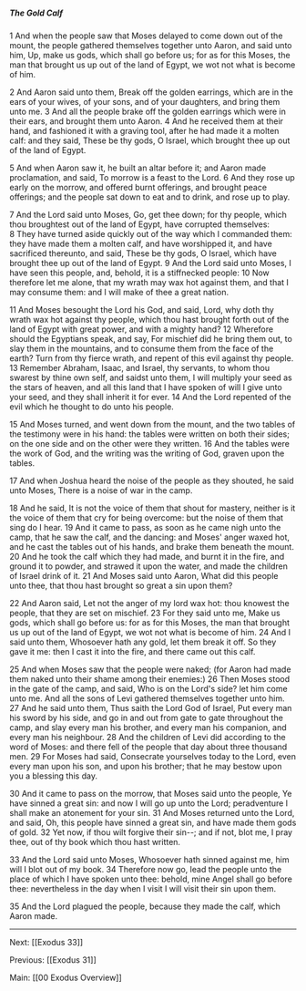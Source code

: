 ##### The Gold Calf

1 And when the people saw that Moses delayed to come down out of the mount, the people gathered themselves together unto Aaron, and said unto him, Up, make us gods, which shall go before us; for as for this Moses, the man that brought us up out of the land of Egypt, we wot not what is become of him.

2 And Aaron said unto them, Break off the golden earrings, which are in the ears of your wives, of your sons, and of your daughters, and bring them unto me. 3 And all the people brake off the golden earrings which were in their ears, and brought them unto Aaron. 4 And he received them at their hand, and fashioned it with a graving tool, after he had made it a molten calf: and they said, These be thy gods, O Israel, which brought thee up out of the land of Egypt.

5 And when Aaron saw it, he built an altar before it; and Aaron made proclamation, and said, To morrow is a feast to the Lord. 6 And they rose up early on the morrow, and offered burnt offerings, and brought peace offerings; and the people sat down to eat and to drink, and rose up to play.

7 And the Lord said unto Moses, Go, get thee down; for thy people, which thou broughtest out of the land of Egypt, have corrupted themselves: 8 They have turned aside quickly out of the way which I commanded them: they have made them a molten calf, and have worshipped it, and have sacrificed thereunto, and said, These be thy gods, O Israel, which have brought thee up out of the land of Egypt. 9 And the Lord said unto Moses, I have seen this people, and, behold, it is a stiffnecked people: 10 Now therefore let me alone, that my wrath may wax hot against them, and that I may consume them: and I will make of thee a great nation.

11 And Moses besought the Lord his God, and said, Lord, why doth thy wrath wax hot against thy people, which thou hast brought forth out of the land of Egypt with great power, and with a mighty hand? 12 Wherefore should the Egyptians speak, and say, For mischief did he bring them out, to slay them in the mountains, and to consume them from the face of the earth? Turn from thy fierce wrath, and repent of this evil against thy people. 13 Remember Abraham, Isaac, and Israel, thy servants, to whom thou swarest by thine own self, and saidst unto them, I will multiply your seed as the stars of heaven, and all this land that I have spoken of will I give unto your seed, and they shall inherit it for ever. 14 And the Lord repented of the evil which he thought to do unto his people.

15 And Moses turned, and went down from the mount, and the two tables of the testimony were in his hand: the tables were written on both their sides; on the one side and on the other were they written. 16 And the tables were the work of God, and the writing was the writing of God, graven upon the tables.

17 And when Joshua heard the noise of the people as they shouted, he said unto Moses, There is a noise of war in the camp.

18 And he said, It is not the voice of them that shout for mastery, neither is it the voice of them that cry for being overcome: but the noise of them that sing do I hear. 19 And it came to pass, as soon as he came nigh unto the camp, that he saw the calf, and the dancing: and Moses' anger waxed hot, and he cast the tables out of his hands, and brake them beneath the mount. 20 And he took the calf which they had made, and burnt it in the fire, and ground it to powder, and strawed it upon the water, and made the children of Israel drink of it. 21 And Moses said unto Aaron, What did this people unto thee, that thou hast brought so great a sin upon them?

22 And Aaron said, Let not the anger of my lord wax hot: thou knowest the people, that they are set on mischief. 23 For they said unto me, Make us gods, which shall go before us: for as for this Moses, the man that brought us up out of the land of Egypt, we wot not what is become of him. 24 And I said unto them, Whosoever hath any gold, let them break it off. So they gave it me: then I cast it into the fire, and there came out this calf.

25 And when Moses saw that the people were naked; (for Aaron had made them naked unto their shame among their enemies:) 26 Then Moses stood in the gate of the camp, and said, Who is on the Lord's side? let him come unto me. And all the sons of Levi gathered themselves together unto him. 27 And he said unto them, Thus saith the Lord God of Israel, Put every man his sword by his side, and go in and out from gate to gate throughout the camp, and slay every man his brother, and every man his companion, and every man his neighbour. 28 And the children of Levi did according to the word of Moses: and there fell of the people that day about three thousand men. 29 For Moses had said, Consecrate yourselves today to the Lord, even every man upon his son, and upon his brother; that he may bestow upon you a blessing this day.

30 And it came to pass on the morrow, that Moses said unto the people, Ye have sinned a great sin: and now I will go up unto the Lord; peradventure I shall make an atonement for your sin. 31 And Moses returned unto the Lord, and said, Oh, this people have sinned a great sin, and have made them gods of gold. 32 Yet now, if thou wilt forgive their sin--; and if not, blot me, I pray thee, out of thy book which thou hast written.

33 And the Lord said unto Moses, Whosoever hath sinned against me, him will I blot out of my book. 34 Therefore now go, lead the people unto the place of which I have spoken unto thee: behold, mine Angel shall go before thee: nevertheless in the day when I visit I will visit their sin upon them.

35 And the Lord plagued the people, because they made the calf, which Aaron made.

---
Next: [[Exodus 33]]

Previous: [[Exodus 31]]

Main: [[00 Exodus Overview]]